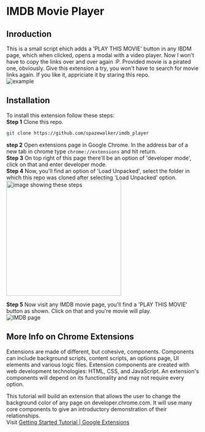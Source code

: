 # IMDB Movie Player

## Inroduction
This is a small script ehich adds a 'PLAY THIS MOVIE' button in any IBDM page, which when clicked, opens a modal with a video player.
Now I won't have to copy the links over and over again :P.
Provided movie is a pirated one, obviously.
Give this extension a try, you won't have to search for movie links again.
If you like it, appriciate it by staring this repo.\
<img alt="example" href="example.png">

## Installation

To install this extension follow these steps: \
__Step 1__ Clone this repo.
```bash
git clone https://github.com/spazewalker/imdb_player
```
__step 2__ Open extensions page in Google Chrome.
In the address bar of a new tab in chrome type `chrome://extensions` and hit return.\
__Step 3__
On top right of this page there'll be an option of 'developer mode', click on that and enter developer mode.\
__Step 4__
Now, you'll find an option of 'Load Unpacked', select the folder in which this repo was cloned after selecting 'Load Unpacked' option. \
<img alt="image showing these steps" href="load_extension.png" height=300>

__Step 5__ Now visit any IMDB movie page, you'll find a 'PLAY THIS MOVIE' button as shown. Click on that and you're movie will play.\
<img alt="IMDB page" href='demo_button.png'>

## More Info on Chrome Extensions
Extensions are made of different, but cohesive, components. Components can include background scripts, content scripts, an options page, UI 
elements and various logic files. Extension components are created with web development technologies: HTML, CSS, and JavaScript. An extension's
components will depend on its functionality and may not require every option.

This tutorial will build an extension that allows the user to change the background color of any page on developer.chrome.com.
It will use many core components to give an introductory demonstration of their relationships.\
Visit [Getting Started Tutorial | Google Extensions](https://developer.chrome.com/extensions/getstarted)
